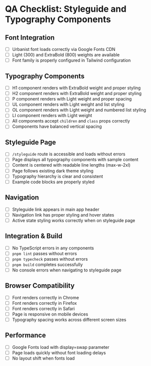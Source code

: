 # QA Checklist: Styleguide and Typography Components

## Font Integration
- [ ] Urbanist font loads correctly via Google Fonts CDN
- [ ] Light (300) and ExtraBold (800) weights are available
- [ ] Font family is properly configured in Tailwind configuration

## Typography Components
- [ ] H1 component renders with ExtraBold weight and proper styling
- [ ] H2 component renders with ExtraBold weight and proper styling
- [ ] P component renders with Light weight and proper spacing
- [ ] UL component renders with Light weight and list styling
- [ ] OL component renders with Light weight and numbered list styling
- [ ] LI component renders with Light weight
- [ ] All components accept `children` and `class` props correctly
- [ ] Components have balanced vertical spacing

## Styleguide Page
- [ ] `/styleguide` route is accessible and loads without errors
- [ ] Page displays all typography components with sample content
- [ ] Content is centered with readable line lengths (max-w-2xl)
- [ ] Page follows existing dark theme styling
- [ ] Typography hierarchy is clear and consistent
- [ ] Example code blocks are properly styled

## Navigation
- [ ] Styleguide link appears in main app header
- [ ] Navigation link has proper styling and hover states
- [ ] Active state styling works correctly when on styleguide page

## Integration & Build
- [ ] No TypeScript errors in any components
- [ ] `pnpm lint` passes without errors
- [ ] `pnpm typecheck` passes without errors
- [ ] `pnpm build` completes successfully
- [ ] No console errors when navigating to styleguide page

## Browser Compatibility
- [ ] Font renders correctly in Chrome
- [ ] Font renders correctly in Firefox
- [ ] Font renders correctly in Safari
- [ ] Page is responsive on mobile devices
- [ ] Typography spacing works across different screen sizes

## Performance
- [ ] Google Fonts load with display=swap parameter
- [ ] Page loads quickly without font loading delays
- [ ] No layout shift when fonts load